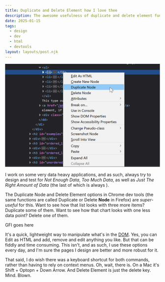 ```yaml
---
title: Duplicate and Delete Element how I love thee
description: The awesome usefulness of duplicate and delete element functions in browser dev tools
date: 2025-01-15
tags:
  - design
  - dev
  - html
  - devtools
layout: layouts/post.njk
---
```


![Screenshot of Duplicate Node function in Firefox dev tools](/img/duplicate-node.png "Duplicate node!")


I work on some very data heavy applications, and as such, always try to design and test for *Not Enough Data*, *Too Much Data*, as well as *Just The Right Amount of Data* (the last of which is always ).

The Duplicate Node and Delete Element options in Chrome dev tools (the same functions are called Duplicate or Delete **Node** in Firefox) are *super-useful* for this. Want to see how that list looks with three more items? Duplicate some of them. Want to see how that chart looks with one less data point? Delete one of them.

GFI goes here

It's a quick, lightweight way to manipulate what's in the [DOM](https://developer.mozilla.org/en-US/docs/Web/API/Document_Object_Model/Introduction). Yes, you can Edit as HTML and add, remove and edit anything you like. But that can be fiddly and time consuming. This isn't, and as such, I use these options every day, and I'm sure the pages I design are better and more robust for it.

That said, I do wish there was a keyboard shortcut for both commands, rather than having to rely on context menus. Oh, wait, there is. On a Mac it's Shift + Optopn + Down Arrow. And Delete Element is just the delete key. Mind. Blown. 
